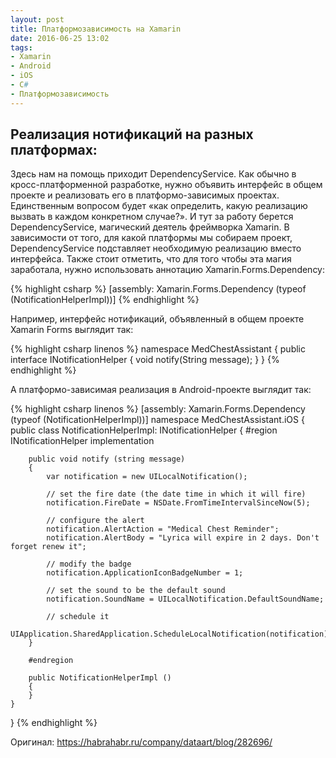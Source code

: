 ```yaml
---
layout: post
title: Платформозависимость на Xamarin
date: 2016-06-25 13:02
tags:
- Xamarin
- Android
- iOS
- C#
- Платформозависимость
---
```

## Реализация нотификаций на разных платформах: ##
Здесь нам на помощь приходит DependencyService.
Как обычно в кросс-платформенной разработке, нужно объявить интерфейс в общем проекте и реализовать его в платформо-зависимых проектах. Единственным вопросом будет «как определить, какую реализацию вызвать в каждом конкретном случае?». И тут за работу берется DependencyService, магический деятель фреймворка Xamarin. В зависимости от того, для какой платформы мы собираем проект, DependencyService подставляет необходимую реализацию вместо интерфейса.
Также стоит отметить, что для того чтобы эта магия заработала, нужно использовать аннотацию Xamarin.Forms.Dependency:

{% highlight csharp %}
[assembly: Xamarin.Forms.Dependency (typeof (NotificationHelperImpl))]
{% endhighlight %}

Например, интерфейс нотификаций, объявленный в общем проекте Xamarin Forms выглядит так:

{% highlight csharp linenos %}
namespace MedChestAssistant
{
    public interface INotificationHelper
    {
        void notify(String message);
    }
}
{% endhighlight %}


А платформо-зависимая реализация в Android-проекте выглядит так:

{% highlight csharp linenos %}
[assembly: Xamarin.Forms.Dependency (typeof (NotificationHelperImpl))]
namespace MedChestAssistant.iOS
{
    public class NotificationHelperImpl: INotificationHelper
    {
        #region INotificationHelper implementation

        public void notify (string message)
        {
            var notification = new UILocalNotification();

            // set the fire date (the date time in which it will fire)
            notification.FireDate = NSDate.FromTimeIntervalSinceNow(5);

            // configure the alert
            notification.AlertAction = "Medical Chest Reminder";
            notification.AlertBody = "Lyrica will expire in 2 days. Don't forget renew it";

            // modify the badge
            notification.ApplicationIconBadgeNumber = 1;

            // set the sound to be the default sound
            notification.SoundName = UILocalNotification.DefaultSoundName;

            // schedule it
            UIApplication.SharedApplication.ScheduleLocalNotification(notification);
        }

        #endregion

        public NotificationHelperImpl ()
        {
        }
    }
} 
{% endhighlight %}

Оригинал: <https://habrahabr.ru/company/dataart/blog/282696/>
